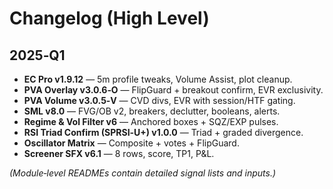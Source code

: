# Changelog (High Level)

## 2025‑Q1
- **EC Pro v1.9.12** — 5m profile tweaks, Volume Assist, plot cleanup.
- **PVA Overlay v3.0.6‑O** — FlipGuard + breakout confirm, EVR exclusivity.
- **PVA Volume v3.0.5‑V** — CVD divs, EVR with session/HTF gating.
- **SML v8.0** — FVG/OB v2, breakers, declutter, booleans, alerts.
- **Regime & Vol Filter v6** — Anchored boxes + SQZ/EXP pulses.
- **RSI Triad Confirm (SPRSI‑U+) v1.0.0** — Triad + graded divergence.
- **Oscillator Matrix** — Composite + votes + FlipGuard.
- **Screener SFX v6.1** — 8 rows, score, TP1, P&L.

*(Module‑level READMEs contain detailed signal lists and inputs.)*
